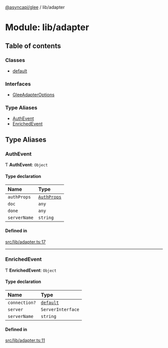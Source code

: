 [@asyncapi/glee](../README.md) / lib/adapter

# Module: lib/adapter

## Table of contents

### Classes

- [default](../classes/lib_adapter.default.md)

### Interfaces

- [GleeAdapterOptions](../interfaces/lib_adapter.GleeAdapterOptions.md)

### Type Aliases

- [AuthEvent](lib_adapter.md#authevent)
- [EnrichedEvent](lib_adapter.md#enrichedevent)

## Type Aliases

### AuthEvent

Ƭ **AuthEvent**: `Object`

#### Type declaration

| Name | Type |
| :------ | :------ |
| `authProps` | [`AuthProps`](lib.md#authprops) |
| `doc` | `any` |
| `done` | `any` |
| `serverName` | `string` |

#### Defined in

[src/lib/adapter.ts:17](https://github.com/asyncapi/glee/blob/38cc674/src/lib/adapter.ts#L17)

___

### EnrichedEvent

Ƭ **EnrichedEvent**: `Object`

#### Type declaration

| Name | Type |
| :------ | :------ |
| `connection?` | [`default`](../classes/lib_connection.default.md) |
| `server` | `ServerInterface` |
| `serverName` | `string` |

#### Defined in

[src/lib/adapter.ts:11](https://github.com/asyncapi/glee/blob/38cc674/src/lib/adapter.ts#L11)
